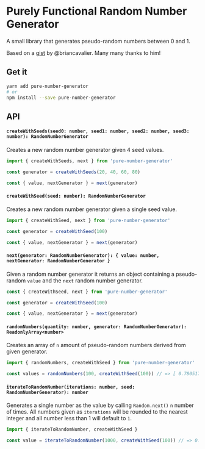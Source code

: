 # Purely Functional Random Number Generator

A small library that generates pseudo-random numbers between 0 and 1.

Based on a [gist](https://gist.github.com/briancavalier/f71314fcff5e7870608e) by @briancavalier.
Many many thanks to him!

## Get it

```sh
yarn add pure-number-generator
# or
npm install --save pure-number-generator
```

## API

#### `createWithSeeds(seed0: number, seed1: number, seed2: number, seed3: number): RandomNumberGenerator`

Creates a new random number generator given 4 seed values.

```typescript
import { createWithSeeds, next } from 'pure-number-generator'

const generator = createWithSeeds(20, 40, 60, 80)

const { value, nextGenerator } = next(generator)
```

#### `createWithSeed(seed: number): RandomNumberGenerator`

Creates a new random number generator given a single seed value.

```typescript
import { createWithSeed, next } from 'pure-number-generator'

const generator = createWithSeed(100)

const { value, nextGenerator } = next(generator)
```

#### `next(generator: RandomNumberGenerator): { value: number, nextGenerator: RandomNumberGenerator }`

Given a random number generator it returns an object containing a pseudo-random `value` and
the `next` random number generator.

```typescript
const { createWithSeed, next } from 'pure-number-generator'

const generator = createWithSeed(100)

const { value, nextGenerator } = next(generator)
```

#### `randomNumbers(quantity: number, generator: RandomNumberGenerator): ReadonlyArray<number>`

Creates an array of `n` amount of pseudo-random numbers derived from given generator.

```typescript
import { randomNumbers, createWithSeed } from 'pure-number-generator'

const values = randomNumbers(100, createWithSeed(100)) // => [ 0.7805178083945066, ... ] 100 items
```

#### `iterateToRandomNumber(iterations: number, seed: RandomNumberGenerator): number`

Generates a single number as the value by calling `Random.next()` `n` number of
times. All numbers given as `iterations` will be rounded to the nearest integer and
all number less than 1 will default to `1`.

```typescript
import { iterateToRandomNumber, createWithSeed }

const value = iterateToRandomNumber(1000, createWithSeed(100)) // => 0.5745331489015371
```